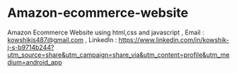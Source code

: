# Amazon-ecommerce-website
Amazon Ecommerce Website using html,css and javascript  ,
Email : kowshikjs487@gmail.com  ,
LinkedIn : https://www.linkedin.com/in/kowshik-j-s-b9714b244?utm_source=share&utm_campaign=share_via&utm_content=profile&utm_medium=android_app
